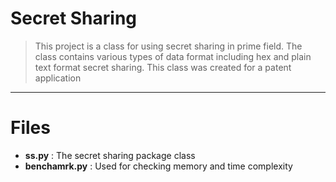 

# Secret Sharing

> This project is a class for using secret sharing in prime field. The class contains various types of data format including hex and plain text format secret sharing. This class was created for a patent application

---
# Files
* **ss.py** : The secret sharing package class
* **benchamrk.py** : Used for checking memory and time complexity

